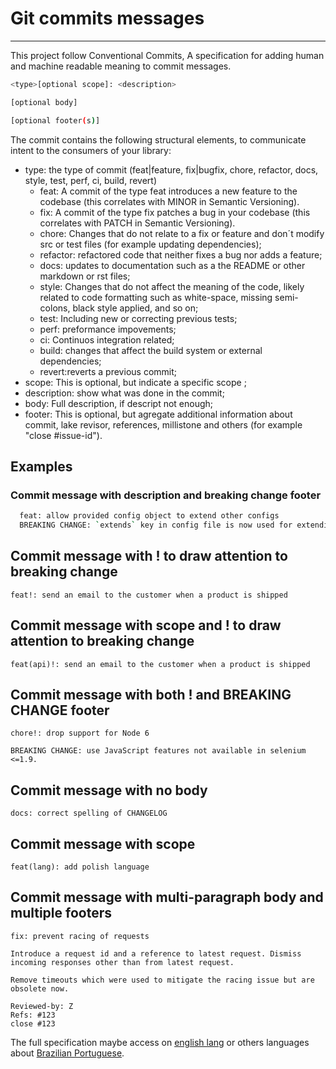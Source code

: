 # Git commits messages

---

This project follow Conventional Commits, A specification for adding human and
machine readable meaning to commit messages.

```bash
<type>[optional scope]: <description>

[optional body]

[optional footer(s)]
```

The commit contains the following structural elements, to communicate intent to the consumers of your library:
+ type: the type of commit (feat|feature, fix|bugfix, chore, refactor, docs, style, test, perf, ci, build, revert)
    + feat: A commit of the type feat introduces a new feature to the codebase (this correlates with MINOR in Semantic Versioning).
    + fix: A commit of the type fix patches a bug in your codebase (this correlates with PATCH in Semantic Versioning).
    + chore: Changes that do not relate to a fix or feature and don´t modify src or test files (for example updating dependencies);
    + refactor: refactored code that neither fixes a bug nor adds a feature;
    + docs: updates to documentation such as a the README or other markdown or rst files;
    + style: Changes that do not affect the meaning of the code, likely related to code formatting such as white-space, missing semi-colons, black style applied, and so on;
    + test: Including new or correcting previous tests;
    + perf: preformance impovements;
    + ci: Continuos integration related;
    + build: changes that affect the build system or external dependencies;
    + revert:reverts a previous commit;
+ scope: This is optional, but indicate a specific scope ;
+ description: show what was done in the commit;
+ body: Full description, if descript not enough;
+ footer: This is optional, but agregate additional information about commit, lake revisor, references, millistone and others (for example "close #issue-id").

## Examples
### Commit message with description and breaking change footer
```bash
  feat: allow provided config object to extend other configs
  BREAKING CHANGE: `extends` key in config file is now used for extending other config files
```

## Commit message with ! to draw attention to breaking change
```shell
feat!: send an email to the customer when a product is shipped
```

## Commit message with scope and ! to draw attention to breaking change
```shell
feat(api)!: send an email to the customer when a product is shipped
```

## Commit message with both ! and BREAKING CHANGE footer
```shell
chore!: drop support for Node 6

BREAKING CHANGE: use JavaScript features not available in selenium <=1.9.
```


## Commit message with no body
```shell
docs: correct spelling of CHANGELOG
```

## Commit message with scope
```shell
feat(lang): add polish language
```

## Commit message with multi-paragraph body and multiple footers
```shell
fix: prevent racing of requests

Introduce a request id and a reference to latest request. Dismiss
incoming responses other than from latest request.

Remove timeouts which were used to mitigate the racing issue but are
obsolete now.

Reviewed-by: Z
Refs: #123
close #123
```


The full specification maybe access on [english lang](https://www.conventionalcommits.org/en/v1.0.0/#specification) or others languages about [Brazilian Portuguese](https://www.conventionalcommits.org/pt-br/v1.0.0/#specification).
